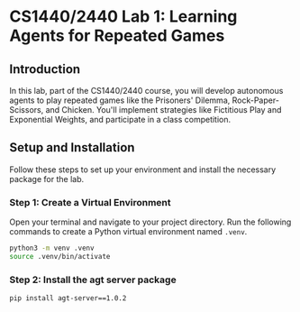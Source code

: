 # CS1440/2440 Lab 1: Learning Agents for Repeated Games

## Introduction
In this lab, part of the CS1440/2440 course, you will develop autonomous agents to play repeated games like the Prisoners' Dilemma, Rock-Paper-Scissors, and Chicken. 
You'll implement strategies like Fictitious Play and Exponential Weights, and participate in a class competition.

## Setup and Installation
Follow these steps to set up your environment and install the necessary package for the lab.

### Step 1: Create a Virtual Environment
Open your terminal and navigate to your project directory. Run the following commands to create a Python virtual environment named `.venv`.

```bash
python3 -m venv .venv
source .venv/bin/activate
```

### Step 2: Install the agt server package
```bash
pip install agt-server==1.0.2
```
